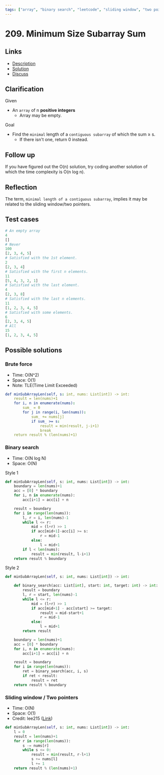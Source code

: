 ```yaml
---
tags: ["array", "binary search", "leetcode", "sliding window", "two pointers"]
---
```


# 209. Minimum Size Subarray Sum

## Links

- [Description](https://leetcode.com/problems/minimum-size-subarray-sum/)
- [Solution](https://leetcode.com/problems/minimum-size-subarray-sum/solution/)
- [Discuss](https://leetcode.com/problems/minimum-size-subarray-sum/discuss/)

## Clarification

Given

- An `array` of n **positive integers**
  - Array may be empty.

Goal

- Find the `minimal` length of a `contiguous subarray` of which the sum ≥ s.
  - If there isn't one, return 0 instead.

## Follow up

If you have figured out the O(n) solution, try coding another solution of which the time complexity is O(n log n).

## Reflection

The term, `minimal length of a contiguous subarray`, implies it may be related to the sliding window/two pointers.

## Test cases

```python
# An empty array
4
[]
# Never
100
[2, 3, 4, 5]
# Satisfied with the 1st element.
2
[2, 3, 4]
# Satisfied with the first n elements.
11
[5, 4, 3, 2, 1]
# Satisfied with the last element.
4
[2, 3, 8]
# Satisfied with the last n elements.
11
[1, 2, 3, 4, 5]
# Satisfied with some elements.
6
[2, 3, 4, 5]
# All
15
[1, 2, 3, 4, 5]
```

## Possible solutions

### Brute force

- Time: O(N^2)
- Space: O(1)
- Note: TLE(Time Limit Exceeded)

```yml
def minSubArrayLen(self, s: int, nums: List[int]) -> int:
    result = len(nums)+1
    for i, n in enumerate(nums):
        sum_ = 0
        for j in range(i, len(nums)):
            sum_ += nums[j]
            if sum_ >= s:
                result = min(result, j-i+1)
                break
    return result % (len(nums)+1)
```

### Binary search

- Time: O(N log N)
- Space: O(N)

Style 1

```python
def minSubArrayLen(self, s: int, nums: List[int]) -> int:
    boundary = len(nums)+1
    acc = [0] * boundary
    for i, n in enumerate(nums):
        acc[i+1] = acc[i] + n

    result = boundary
    for i in range(len(nums)):
        l, r = i, len(nums)-1
        while l <= r:
            mid = (l+r) >> 1
            if acc[mid+1]-acc[i] >= s:
                r = mid-1
            else:
                l = mid+1
        if l < len(nums):
            result = min(result, l-i+1)
    return result % boundary
```

Style 2

```python
def minSubArrayLen(self, s: int, nums: List[int]) -> int:

    def binary_search(acc: List[int], start: int, target: int) -> int:
        result = boundary
        l, r = start, len(nums)-1
        while l <= r:
            mid = (l+r) >> 1
            if acc[mid+1] - acc[start] >= target:
                result = mid-start+1
                r = mid-1
            else:
                l = mid+1
        return result

    boundary = len(nums)+1
    acc = [0] * boundary
    for i, n in enumerate(nums):
        acc[i+1] = acc[i] + n

    result = boundary
    for i in range(len(nums)):
        ret = binary_search(acc, i, s)
        if ret < result:
            result = ret
    return result % boundary
```

### Sliding window / Two pointers

- Time: O(N)
- Space: O(1)
- Credit: lee215 ([Link](https://leetcode.com/problems/minimum-size-subarray-sum/discuss/433123/))

```python
def minSubArrayLen(self, s: int, nums: List[int]) -> int:
    l = 0
    result = len(nums)+1
    for r in range(len(nums)):
        s -= nums[r]
        while s <= 0:
            result = min(result, r-l+1)
            s += nums[l]
            l += 1
    return result % (len(nums)+1)
```
